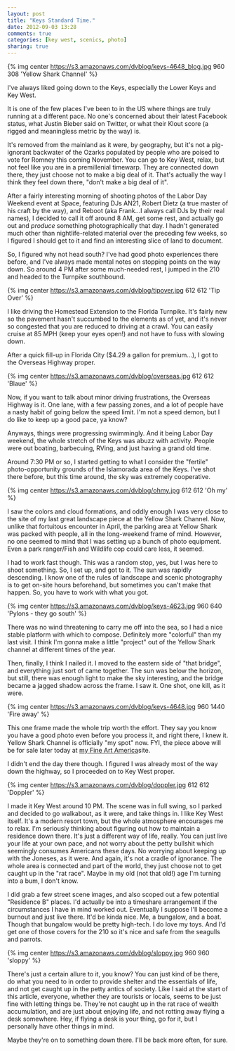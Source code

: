 ```yaml
---
layout: post
title: "Keys Standard Time."
date: 2012-09-03 13:28
comments: true
categories: [key west, scenics, photo]
sharing: true 
---
```


{% img center https://s3.amazonaws.com/dvblog/keys-4648_blog.jpg 960 308 'Yellow Shark Channel' %}

I've always liked going down to the Keys, especially the Lower Keys and Key West.

It is one of the few places I've been to in the US where things are truly running at a different pace. No one's concerned about their latest Facebook status, what Justin Bieber said on Twitter, or what their Klout score (a rigged and meaningless metric by the way) is. 

<!-- more -->

It's removed from the mainland as it were, by geography, but it's not a pig-ignorant backwater of the Ozarks populated by people who are poised to vote for Romney this coming November. You can go to Key West, relax, but not feel like you are in a premillenial timewarp. They are connected down there, they just choose not to make a big deal of it. That's actually the way I think they feel down there, "don't make a big deal of it".

After a fairly interesting morning of shooting photos of the Labor Day Weekend event at Space, featuring DJs AN21, Robert Dietz (a true master of his craft by the way), and Reboot (aka Frank...I always call DJs by their real names), I decided to call it off around 8 AM, get some rest, and actually go out and _produce_ something photographically that day. I hadn't generated much other than nightlife-related material over the preceding few weeks, so I figured I should get to it and find an interesting slice of land to document. 

So, I figured why not head south? I've had good photo experiences there before, and I've always made mental notes on stopping points on the way down. So around 4 PM after some much-needed rest, I jumped in the 210 and headed to the Turnpike southbound. 

{% img center https://s3.amazonaws.com/dvblog/tipover.jpg 612 612 'Tip Over' %}

I like driving the Homestead Extension to the Florida Turnpike. It's fairly new so the pavement hasn't succumbed to the elements as of yet, and it's never so congested that you are reduced to driving at a crawl. You can easily cruise at 85 MPH (keep your eyes open!) and not have to fuss with slowing down. 

After a quick fill-up in Florida City ($4.29 a gallon for premium...), I got to the Overseas Highway proper. 

{% img center https://s3.amazonaws.com/dvblog/overseas.jpg 612 612 'Blaue' %}

Now, if you want to talk about minor driving frustrations, the Overseas Highway is it. One lane, with a few passing zones, and a lot of people have a nasty habit of going below the speed limit. I'm not a speed demon, but I do like to keep up a good pace, ya know? 

Anyways, things were progressing swimmingly. And it being Labor Day weekend, the whole stretch of the Keys was abuzz with activity. People were out boating, barbecuing, RVing, and just having a grand old time.

Around 7:30 PM or so, I started getting to what I consider the "fertile" photo-opportunity grounds of the Islamorada area of the Keys. I've shot there before, but this time around, the sky was extremely cooperative. 

{% img center https://s3.amazonaws.com/dvblog/ohmy.jpg 612 612 'Oh my' %}

I saw the colors and cloud formations, and oddly enough I was very close to the site of my last great landscape piece at the Yellow Shark Channel. Now, unlike that fortuitous encounter in April, the parking area at Yellow Shark was packed with people, all in the long-weekend frame of mind. However, no one seemed to mind that I was setting up a bunch of photo equipment. Even a park ranger/Fish and Wildlife cop could care less, it seemed. 

I had to work fast though. This was a random stop, yes, but I was here to shoot something. So, I set up, and got to it. The sun was rapidly descending. I know one of the rules of landscape and scenic photography is to get on-site hours beforehand, but sometimes you can't make that happen. So, you have to work with what you got. 

{% img center https://s3.amazonaws.com/dvblog/keys-4623.jpg 960 640 'Pylons - they go south' %}

There was no wind threatening to carry me off into the sea, so I had a nice stable platform with which to compose. Definitely more "colorful" than my last visit. I think I'm gonna make a little "project" out of the Yellow Shark channel at different times of the year.

Then, finally, I think I nailed it. I moved to the eastern side of "that bridge", and everything just sort of came together. The sun was below the horizon, but still, there was enough light to make the sky interesting, and the bridge became a jagged shadow across the frame. I saw it. One shot, one kill, as it were. 

{% img center https://s3.amazonaws.com/dvblog/keys-4648.jpg 960 1440 'Fire away' %}

This one frame made the whole trip worth the effort. They say you know you have a good photo even before you process it, and right there, I knew it. Yellow Shark Channel is officially "my spot" now. FYI, the piece above will be for sale later today at <a href="http://dan-vidal.fineartamerica.com/">my Fine Art America</a>site.

I didn't end the day there though. I figured I was already most of the way down the highway, so I proceeded on to Key West proper.

{% img center https://s3.amazonaws.com/dvblog/doppler.jpg 612 612 'Doppler' %}

I made it Key West around 10 PM. The scene was in full swing, so I parked and decided to go walkabout, as it were, and take things in. I like Key West itself. It's a modern resort town, but the whole atmosphere encourages me to relax. I'm seriously thinking about figuring out how to maintain a residence down there. It's just a different way of life, really. You can just live your life at your own pace, and not worry about the petty bullshit which seemingly consumes Americans these days. No worrying about keeping up with the Joneses, as it were. And again, it's not a cradle of ignorance. The whole area is connected and part of the world, they just choose not to get caught up in the "rat race". Maybe in my old (not that old!) age I'm turning into a bum, I don't know. 

I did grab a few street scene images, and also scoped out a few potential "Residence B" places. I'd actually be into a timeshare arrangement if the circumstances I have in mind worked out. Eventually I suppose I'll become a burnout and just live there. It'd be kinda nice. Me, a bungalow, and a boat. Though that bungalow would be pretty high-tech. I do love my toys. And I'd get one of those covers for the 210 so it's nice and safe from the seagulls and parrots. 

{% img center https://s3.amazonaws.com/dvblog/sloppy.jpg 960 960 'sloppy' %}

There's just a certain allure to it, you know? You can just kind of be there, do what you need to in order to provide shelter and the essentials of life, and not get caught up in the petty antics of society. Like I said at the start of this article, everyone, whether they are tourists or locals, seems to be just fine with letting things be. They're not caught up in the rat race of wealth accumulation, and are just about enjoying life, and not rotting away flying a desk somewhere. Hey, if flying a desk is your thing, go for it, but I personally have other things in mind. 

Maybe they're on to something down there. I'll be back more often, for sure. 




